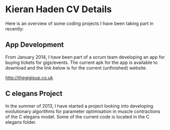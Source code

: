 # Kieran Haden CV Details

Here is an overview of some coding projects I have been taking part in recently:

App Development
---------------

From January 2014, I have been part of a scrum team developing an app for 
buying tickets for gigs/events. The current apk for the app is available to
download and the link below is for the current (unfinished) website.

http://thegigisup.co.uk

C elegans Project
-----------------

In the summer of 2013, I have started a project looking into developing
evolutionary algorithms for parameter optimisation in muscle contractions of the
C elegans model. Some of the current code is located in the C elegans folder.
